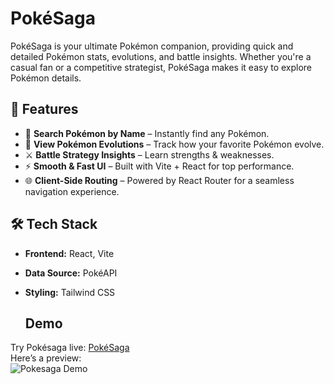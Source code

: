# PokéSaga

PokéSaga is your ultimate Pokémon companion, providing quick and detailed Pokémon stats, evolutions, and battle insights. Whether you're a casual fan or a competitive strategist, PokéSaga makes it easy to explore Pokémon details.

## 🚀 Features
- 🔎 **Search Pokémon by Name** – Instantly find any Pokémon.
- 🔁 **View Pokémon Evolutions** – Track how your favorite Pokémon evolve.
- ⚔️ **Battle Strategy Insights** – Learn strengths & weaknesses.
- ⚡ **Smooth & Fast UI** – Built with Vite + React for top performance.
- 🌐 **Client-Side Routing** – Powered by React Router for a seamless navigation experience.


## 🛠️ Tech Stack
- **Frontend:** React, Vite
- **Data Source:** PokéAPI
- **Styling:** Tailwind CSS


  ## Demo
Try Pokésaga live: [PokéSaga](https://pokesaga.netlify.app/)   
Here’s a preview:  
![Pokesaga Demo](https://i.imgur.com/pYO6kAl.png)

